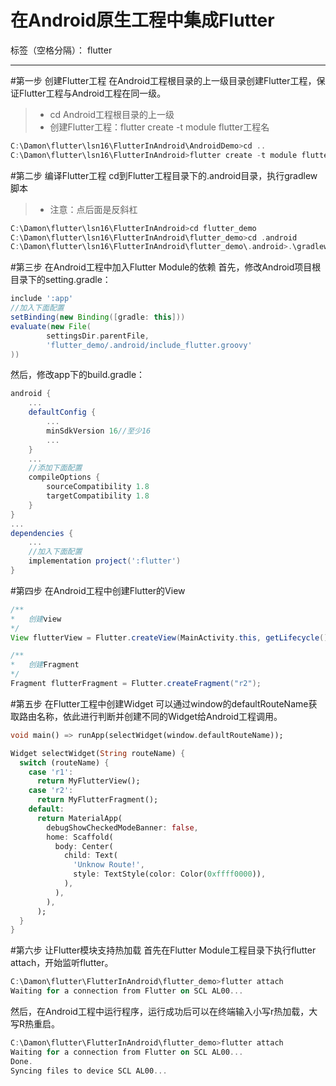 ﻿# 在Android原生工程中集成Flutter

标签（空格分隔）： flutter

---

#第一步 创建Flutter工程
在Android工程根目录的上一级目录创建Flutter工程，保证Flutter工程与Android工程在同一级。
>* cd Android工程根目录的上一级
>* 创建Flutter工程：flutter create -t module flutter工程名

```dart
C:\Damon\flutter\lsn16\FlutterInAndroid\AndroidDemo>cd ..
C:\Damon\flutter\lsn16\FlutterInAndroid>flutter create -t module flutter_demo
```

#第二步 编译Flutter工程
cd到Flutter工程目录下的.android目录，执行gradlew脚本
>* 注意：点后面是反斜杠

```dart
C:\Damon\flutter\lsn16\FlutterInAndroid>cd flutter_demo
C:\Damon\flutter\lsn16\FlutterInAndroid\flutter_demo>cd .android
C:\Damon\flutter\lsn16\FlutterInAndroid\flutter_demo\.android>.\gradlew flutter:assembleDebug
```
#第三步 在Android工程中加入Flutter Module的依赖
首先，修改Android项目根目录下的setting.gradle：
```groovy
include ':app'
//加入下面配置
setBinding(new Binding([gradle: this]))
evaluate(new File(
        settingsDir.parentFile,
        'flutter_demo/.android/include_flutter.groovy'
))
```
然后，修改app下的build.gradle：
```groovy
android {
    ...
    defaultConfig {
        ...
        minSdkVersion 16//至少16
        ...
    }
    ...
    //添加下面配置
    compileOptions {
        sourceCompatibility 1.8
        targetCompatibility 1.8
    }
}
...
dependencies {
    ...
    //加入下面配置
    implementation project(':flutter')
}
```

#第四步 在Android工程中创建Flutter的View

```java
/**
*   创建view
*/
View flutterView = Flutter.createView(MainActivity.this, getLifecycle(), "r1");

/**
*   创建Fragment
*/
Fragment flutterFragment = Flutter.createFragment("r2");
```

#第五步 在Flutter工程中创建Widget
可以通过window的defaultRouteName获取路由名称，依此进行判断并创建不同的Widget给Android工程调用。
```dart
void main() => runApp(selectWidget(window.defaultRouteName));

Widget selectWidget(String routeName) {
  switch (routeName) {
    case 'r1':
      return MyFlutterView();
    case 'r2':
      return MyFlutterFragment();
    default:
      return MaterialApp(
        debugShowCheckedModeBanner: false,
        home: Scaffold(
          body: Center(
            child: Text(
              'Unknow Route!',
              style: TextStyle(color: Color(0xffff0000)),
            ),
          ),
        ),
      );
  }
}
```

#第六步 让Flutter模块支持热加载
首先在Flutter Module工程目录下执行flutter attach，开始监听flutter。
```dart
C:\Damon\flutter\FlutterInAndroid\flutter_demo>flutter attach
Waiting for a connection from Flutter on SCL AL00...

```
然后，在Android工程中运行程序，运行成功后可以在终端输入小写r热加载，大写R热重启。
```dart
C:\Damon\flutter\FlutterInAndroid\flutter_demo>flutter attach
Waiting for a connection from Flutter on SCL AL00...
Done.
Syncing files to device SCL AL00... 
```